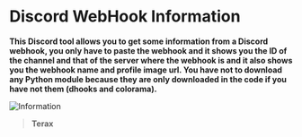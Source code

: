 # Discord WebHook Information

**This Discord tool allows you to get some information from a Discord webhook, you only have to paste the webhook and it shows you the ID of the channel and that of the server
where the webhook is and it also shows you the webhook name and profile image url.
You have not to download any Python module because they are only downloaded in the code if you have not them (dhooks and colorama).**

![Information](https://user-images.githubusercontent.com/81310818/112325544-13da2f00-8cb4-11eb-9506-cc7b63a4c35c.PNG)
> **Terax**
